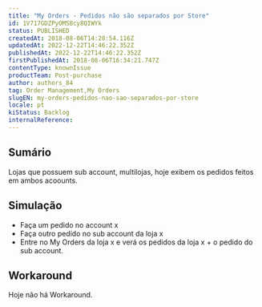 ```yaml
---
title: "My Orders - Pedidos não são separados por Store"
id: 1V717GDZPyOMS8cy8QIWYk
status: PUBLISHED
createdAt: 2018-08-06T14:28:54.116Z
updatedAt: 2022-12-22T14:46:22.352Z
publishedAt: 2022-12-22T14:46:22.352Z
firstPublishedAt: 2018-08-06T16:34:21.747Z
contentType: knownIssue
productTeam: Post-purchase
author: authors_84
tag: Order Management,My Orders
slugEN: my-orders-pedidos-nao-sao-separados-por-store
locale: pt
kiStatus: Backlog
internalReference: 
---
```


## Sumário

Lojas que possuem sub account, multilojas, hoje exibem os pedidos feitos em ambos acoounts.

## Simulação


- Faça um pedido no account x
- Faça outro pedido no sub account da loja x 
- Entre no My Orders da loja x e verá os pedidos da loja x + o pedido do sub account.










## Workaround

Hoje não há Workaround.


